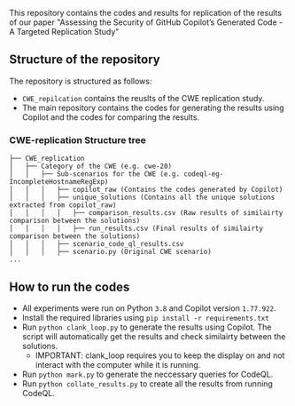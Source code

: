 This repository contains the codes and results for replication of the results of our paper "Assessing the Security of GitHub Copilot’s Generated Code - A Targeted Replication Study"

## Structure of the repository
The repository is structured as follows:
- `CWE_repilcation` contains the reuslts of the CWE replication study.
- The main repository contains the codes for generating the results using Copilot and the codes for comparing the results.

### CWE-replication Structure tree
```
├── CWE_replication
│   ├── Category of the CWE (e.g. cwe-20)
│   │   ├── Sub-scenarios for the CWE (e.g. codeql-eg-IncompleteHostnameRegExp)
│   │   │   ├── copilot_raw (Contains the codes generated by Copilot)
│   │   │   ├── unique_solutions (Contains all the unique solutions extracted from copilot_raw)
│   │   │   │   ├── comparison_results.csv (Raw results of similairty comparison between the solutions)
│   │   │   │   ├── run_results.csv (Final results of similairty comparison between the solutions)
│   │   │   ├── scenario_code_ql_results.csv
│   │   │   ├── scenario.py (Original CWE scenario)
...
```
## How to run the codes
- All experiments were run on Python `3.8` and Copilot version `1.77.922`.
- Install the required libraries using `pip install -r requirements.txt`
- Run `python clank_loop.py` to generate the results using Copilot. The script will automatically get the results and check similairty between the solutions.
    - IMPORTANT: clank_loop requires you to keep the display on and not interact with the computer while it is running.
- Run `python mark.py` to generate the neccessary queries for CodeQL.
- Run `python collate_results.py` to create all the results from running CodeQL.